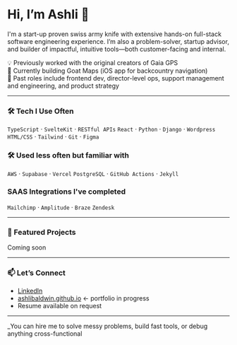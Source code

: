 # Hi, I’m Ashli 👋

I'm a start-up proven swiss army knife with extensive hands-on full-stack software engineering experience. I’m also a problem-solver, startup advisor, and builder of impactful, intuitive tools—both customer-facing and internal.

💡 Previously worked with the original creators of Gaia GPS  
🧭 Currently building Goat Maps (iOS app for backcountry navigation)  
🎯 Past roles include frontend dev, director-level ops, support management and engineering, and product strategy

---

### 🛠 Tech I Use Often

`TypeScript` · `SvelteKit` · `RESTful APIs` 
`React` · `Python` · `Django` · `Wordpress` 
`HTML/CSS` · `Tailwind` · `Git` · `Figma`

### 🛠 Used less often but familiar with

`AWS` · `Supabase` · `Vercel` 
`PostgreSQL` · `GitHub Actions` · `Jekyll`

### SAAS Integrations I've completed

`Mailchimp` · `Amplitude` · `Braze` 
`Zendesk`

---

### 📌 Featured Projects

Coming soon

---

### 📫 Let’s Connect

- [LinkedIn](https://linkedin.com/in/ashlibaldwin)
- [ashlibaldwin.github.io](https://ashlibaldwin.github.io) ← portfolio in progress
- Resume available on request

---

_You can hire me to solve messy problems, build fast tools, or debug anything cross-functional
